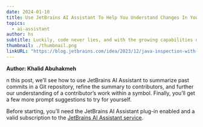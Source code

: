 ```yaml
---
date: 2024-01-10
title: Use JetBrains AI Assistant To Help You Understand Changes In Your Code
topics:
  - ai-assistant
author: hs
subtitle: Luckily, code never lies, and with the growing capabilities of LLMs and AI Assistants to parse and summarize input, we can start to focus our understanding of prior work and make plans to extend or modify a codebase.
thumbnail: ./thumbnail.png
linkURL: "https://blog.jetbrains.com/idea/2023/12/java-inspection-with-ai-assistant/"
---
```


**Author: Khalid Abuhakmeh**

n this post, we’ll see how to use JetBrains AI Assistant to summarize past commits in a Git repository, refine the summary to contributors, and further our understanding of a contributor’s work within a symbol. Finally, you’ll get a few more prompt suggestions to try for yourself.

Before starting, you’ll need the JetBrains AI Assistant plug-in enabled and a valid subscription to the [JetBrains AI Assistant service](https://www.jetbrains.com/ai/).

